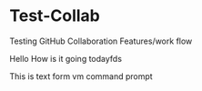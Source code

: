 # Test-Collab
Testing GitHub Collaboration Features/work flow
 
Hello How is it going todayfds

This is text form vm command prompt

